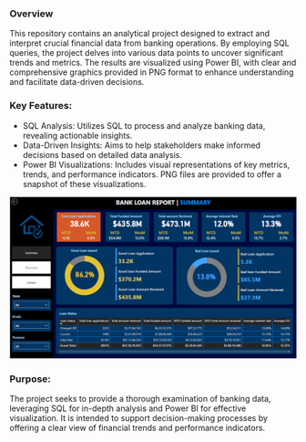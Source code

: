### Overview

This repository contains an analytical project designed to extract and interpret crucial financial data from banking operations. By employing SQL queries, the project delves into various data points to uncover significant trends and metrics. The results are visualized using Power BI, with clear and comprehensive graphics provided in PNG format to enhance understanding and facilitate data-driven decisions.

### Key Features:

- SQL Analysis: Utilizes SQL to process and analyze banking data, revealing actionable insights.
- Data-Driven Insights: Aims to help stakeholders make informed decisions based on detailed data analysis.
- Power BI Visualizations: Includes visual representations of key metrics, trends, and performance indicators. PNG files are provided to offer a snapshot of these visualizations.

![alt text](https://github.com/sreedeepEK/Bank-Analyzer/blob/main/screenshot.png)

### Purpose:

The project seeks to provide a thorough examination of banking data, leveraging SQL for in-depth analysis and Power BI for effective visualization. It is intended to support decision-making processes by offering a clear view of financial trends and performance indicators.
